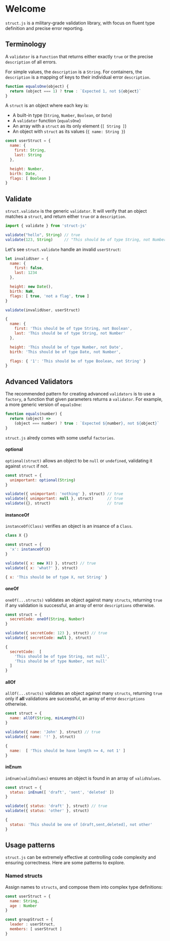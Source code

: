 # Welcome

`struct.js` is a military-grade validation library, with focus on fluent type
definition and precise error reporting.

## Terminology

A `validator` is a `Function` that returns either exactly `true` or the precise
`description` of all errors.

For simple values, the `description` is a `String`. For containers, the
`description` is a mapping of keys to their individual error `description`.

```javascript
function equalsOne(object) {
  return (object === 1) ? true : `Expected 1, not ${object}`
}
```

A `struct` is an object where each key is:

- A built-in type (`String`, `Number`, `Boolean`, or `Date`)
- A `validator` function (`equalsOne`)
- An array with a `struct` as its only element (`[ String ]`)
- An object with `struct` as its values (`{ name: String }`)


```javascript
const userStruct = {
  name: {
    first: String,
    last: String
  },

  height: Number,
  birth: Date,
  flags: [ Boolean ]
}
```


## Validate

`struct.validate` is the generic `validator`. It will verify that an object
matches a `struct`, and return either `true` or a `description`.

```javascript
import { validate } from 'struct-js'

validate("hello", String) // true
validate(123, String)     // "This should be of type String, not Number"
```

Let's see `struct.validate` handle an invalid `userStruct`:

```javascript
let invalidUser = {
  name: {
    first: false,
    last: 1234
  },

  height: new Date(),
  birth: NaN,
  flags: [ true, 'not a flag', true ]
}

validate(invalidUser, userStruct)
```

```javascript
{
  name: {
    first: 'This should be of type String, not Boolean',
    last: 'This should be of type String, not Number'
  },

  height: 'This should be of type Number, not Date',
  birth: 'This should be of type Date, not Number',

  flags: { '1': 'This should be of type Boolean, not String' }
}
```


## Advanced Validators

The recommended pattern for creating advanced `validators` is to use a `factory`,
a function that given parameters returns a `validator`. For example, a more
generic version of `equalsOne`:

```javascript
function equals(number) {
  return (object) =>
    (object === number) ? true : `Expected ${number}, not ${object}`
}
```

`struct.js` alredy comes with some useful `factories`.


#### optional

`optional(struct)` allows an object to be `null` or `undefined`, validating
it against `struct` if not.

```javascript
const struct = {
  unimportant: optional(String)
}

validate({ unimportant: 'nothing' }, struct) // true
validate({ unimportant: null }, struct)      // true
validate({}, struct)                         // true
```


#### instanceOf

`instanceOf(Class)` verifies an object is an insance of a `Class`.

```javascript
class X {}

const struct = {
  'x': instanceOf(X)
}

validate({ x: new X() }, struct) // true
validate({ x: 'what?' }, struct)
```

```javascript
{ x: 'This should be of type X, not String' }
```


#### oneOf

`oneOf(...structs)` validates an object against many `structs`, returning `true`
if any validation is successful, an array of error `descriptions` otherwise.

```javascript
const struct = {
  secretCode: oneOf(String, Number)
}

validate({ secretCode: 123 }, struct) // true
validate({ secretCode: null }, struct)
```

```javascript
{
  secretCode:  [
    'This should be of type String, not null',
    'This should be of type Number, not null'
  ]
}
```


#### allOf

`allOf(...structs)` validates an object against many `structs`, returning `true`
only if **all** validations are successful, an array of error `descriptions`
otherwise.

```javascript
const struct = {
  name: allOf(String, minLength(4))
}

validate({ name: 'John' }, struct) // true
validate({ name: '!' }, struct)
```

```javascript
{
  name:  [ 'This should be have length >= 4, not 1' ]
}
```


#### inEnum

`inEnum(validValues)` ensures an object is found in an array of `validValues`.

```javascript
const struct = {
  status: inEnum([ 'draft', 'sent', 'deleted' ])
}

validate({ status: 'draft' }, struct) // true
validate({ status: 'other' }, struct)
```

```javascript
{
  status: 'This should be one of [draft,sent,deleted], not other'
}
```


## Usage patterns

`struct.js` can be extremely effective at controlling code complexity and ensuring
correctness. Here are some patterns to explore.

### Named structs

Assign names to `structs`, and compose them into complex type definitions:

```javascript
const userStruct = {
  name: String,
  age : Number
}

const groupStruct = {
  leader : userStruct,
  members: [ userStruct ]
}
```
